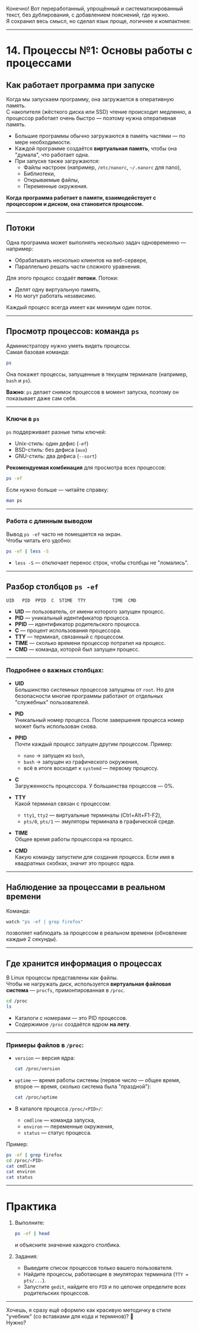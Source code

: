 Конечно! Вот переработанный, упрощённый и систематизированный текст, без дублирования, с добавлением пояснений, где нужно.  
Я сохранил весь смысл, но сделал язык проще, логичнее и компактнее:

---

# 14. Процессы №1: Основы работы с процессами

## Как работает программа при запуске

Когда мы запускаем программу, она загружается в оперативную память.  
С накопителя (жёсткого диска или SSD) чтение происходит медленно, а процессор работает очень быстро — поэтому нужна оперативная память.

- Большие программы обычно загружаются в память частями — по мере необходимости.
- Каждой программе создаётся **виртуальная память**, чтобы она "думала", что работает одна.
- При запуске также загружаются:
  - Файлы настроек (например, `/etc/nanorc`, `~/.nanorc` для nano),
  - Библиотеки,
  - Открываемые файлы,
  - Переменные окружения.

**Когда программа работает в памяти, взаимодействует с процессором и диском, она становится процессом.**

---

## Потоки

Одна программа может выполнять несколько задач одновременно — например:
- Обрабатывать несколько клиентов на веб-сервере,
- Параллельно решать части сложного уравнения.

Для этого процесс создаёт **потоки**. Потоки:
- Делят одну виртуальную память,
- Но могут работать независимо.

Каждый процесс всегда имеет как минимум один поток.

---

## Просмотр процессов: команда `ps`

Администратору нужно уметь видеть процессы.  
Самая базовая команда:

```bash
ps
```

Она покажет процессы, запущенные в текущем терминале (например, `bash` и `ps`).

**Важно**: `ps` делает снимок процессов в момент запуска, поэтому он показывает даже сам себя.

---

### Ключи в `ps`

`ps` поддерживает разные типы ключей:

- Unix-стиль: один дефис (`-ef`)
- BSD-стиль: без дефиса (`aux`)
- GNU-стиль: два дефиса (`--sort`)

**Рекомендуемая комбинация** для просмотра всех процессов:

```bash
ps -ef
```

Если нужно больше — читайте справку:

```bash
man ps
```

---

### Работа с длинным выводом

Вывод `ps -ef` часто не помещается на экран.  
Чтобы читать его удобно:

```bash
ps -ef | less -S
```

- `less -S` — отключает перенос строк, чтобы столбцы не "ломались".

---

## Разбор столбцов `ps -ef`

```bash
UID   PID  PPID  C  STIME  TTY          TIME  CMD
```

- **UID** — пользователь, от имени которого запущен процесс.
- **PID** — уникальный идентификатор процесса.
- **PPID** — идентификатор родительского процесса.
- **C** — процент использования процессора.
- **TTY** — терминал, связанный с процессом.
- **TIME** — сколько времени процессор потратил на процесс.
- **CMD** — команда, которой был запущен процесс.

---

### Подробнее о важных столбцах:

- **UID**  
  Большинство системных процессов запущены от `root`. Но для безопасности многие программы работают от отдельных "служебных" пользователей.

- **PID**  
  Уникальный номер процесса. После завершения процесса номер может быть использован снова.

- **PPID**  
  Почти каждый процесс запущен другим процессом. Пример:
  - `nano` → запущен из `bash`,
  - `bash` → запущен из графического окружения,
  - всё в итоге восходит к `systemd` — первому процессу.

- **C**  
  Загруженность процессора. У большинства процессов — 0%.

- **TTY**  
  Какой терминал связан с процессом:
  - `tty1`, `tty2` — виртуальные терминалы (Ctrl+Alt+F1-F2),
  - `pts/0`, `pts/1` — эмуляторы терминала в графической среде.

- **TIME**  
  Общее время работы процессора на процесс.

- **CMD**  
  Какую команду запустили для создания процесса. Если имя в квадратных скобках, значит это процесс ядра.

---

## Наблюдение за процессами в реальном времени

Команда:

```bash
watch "ps -ef | grep firefox"
```

позволяет наблюдать за процессом в реальном времени (обновление каждые 2 секунды).

---

## Где хранится информация о процессах

В Linux процессы представлены как файлы.  
Чтобы не нагружать диск, используется **виртуальная файловая система** — `procfs`, примонтированная в `/proc`.

```bash
cd /proc
ls
```

- Каталоги с номерами — это PID процессов.
- Содержимое `/proc` создаётся ядром **на лету**.

---

### Примеры файлов в `/proc`:

- `version` — версия ядра:

  ```bash
  cat /proc/version
  ```

- `uptime` — время работы системы (первое число — общее время, второе — время, сколько система была "праздной"):

  ```bash
  cat /proc/uptime
  ```

- В каталоге процесса `/proc/<PID>/`:
  - `cmdline` — команда запуска,
  - `environ` — переменные окружения,
  - `status` — статус процесса.

Пример:

```bash
ps -ef | grep firefox
cd /proc/<PID>
cat cmdline
cat environ
cat status
```

---

# Практика

1. Выполните:

   ```bash
   ps -ef | head
   ```
   и объясните значение каждого столбика.

2. Задания:
   - Выведите список процессов только вашего пользователя.
   - Найдите процессы, работающие в эмуляторах терминала (`TTY = pts/...`).
   - Запустите `gedit`, найдите его `PID` и по цепочке определите всех родительских процессов.

---

Хочешь, я сразу ещё оформлю как красивую методичку в стиле "учебник" (со вставками для кода и терминов)? 🚀  
Нужно?